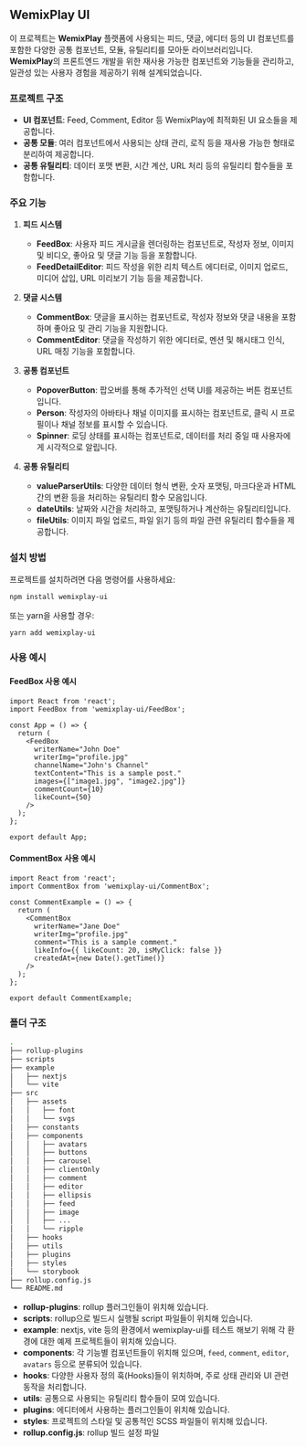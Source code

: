 ## WemixPlay UI

이 프로젝트는 **WemixPlay** 플랫폼에 사용되는 피드, 댓글, 에디터 등의 UI 컴포넌트를 포함한 다양한 공통 컴포넌트, 모듈, 유틸리티를 모아둔 라이브러리입니다. **WemixPlay**의 프론트엔드 개발을 위한 재사용 가능한 컴포넌트와 기능들을 관리하고, 일관성 있는 사용자 경험을 제공하기 위해 설계되었습니다.

### 프로젝트 구조

- **UI 컴포넌트**: Feed, Comment, Editor 등 WemixPlay에 최적화된 UI 요소들을 제공합니다.
- **공통 모듈**: 여러 컴포넌트에서 사용되는 상태 관리, 로직 등을 재사용 가능한 형태로 분리하여 제공합니다.
- **공통 유틸리티**: 데이터 포맷 변환, 시간 계산, URL 처리 등의 유틸리티 함수들을 포함합니다.

### 주요 기능

1. **피드 시스템**
   - **FeedBox**: 사용자 피드 게시글을 렌더링하는 컴포넌트로, 작성자 정보, 이미지 및 비디오, 좋아요 및 댓글 기능 등을 포함합니다.
   - **FeedDetailEditor**: 피드 작성을 위한 리치 텍스트 에디터로, 이미지 업로드, 미디어 삽입, URL 미리보기 기능 등을 제공합니다.

2. **댓글 시스템**
   - **CommentBox**: 댓글을 표시하는 컴포넌트로, 작성자 정보와 댓글 내용을 포함하며 좋아요 및 관리 기능을 지원합니다.
   - **CommentEditor**: 댓글을 작성하기 위한 에디터로, 멘션 및 해시태그 인식, URL 매칭 기능을 포함합니다.

3. **공통 컴포넌트**
   - **PopoverButton**: 팝오버를 통해 추가적인 선택 UI를 제공하는 버튼 컴포넌트입니다.
   - **Person**: 작성자의 아바타나 채널 이미지를 표시하는 컴포넌트로, 클릭 시 프로필이나 채널 정보를 표시할 수 있습니다.
   - **Spinner**: 로딩 상태를 표시하는 컴포넌트로, 데이터를 처리 중일 때 사용자에게 시각적으로 알립니다.

4. **공통 유틸리티**
   - **valueParserUtils**: 다양한 데이터 형식 변환, 숫자 포맷팅, 마크다운과 HTML 간의 변환 등을 처리하는 유틸리티 함수 모음입니다.
   - **dateUtils**: 날짜와 시간을 처리하고, 포맷팅하거나 계산하는 유틸리티입니다.
   - **fileUtils**: 이미지 파일 업로드, 파일 읽기 등의 파일 관련 유틸리티 함수들을 제공합니다.

### 설치 방법

프로젝트를 설치하려면 다음 명령어를 사용하세요:

```bash
npm install wemixplay-ui
```

또는 yarn을 사용할 경우:

```bash
yarn add wemixplay-ui
```

### 사용 예시

#### FeedBox 사용 예시

```tsx
import React from 'react';
import FeedBox from 'wemixplay-ui/FeedBox';

const App = () => {
  return (
    <FeedBox
      writerName="John Doe"
      writerImg="profile.jpg"
      channelName="John's Channel"
      textContent="This is a sample post."
      images={["image1.jpg", "image2.jpg"]}
      commentCount={10}
      likeCount={50}
    />
  );
};

export default App;
```

#### CommentBox 사용 예시

```tsx
import React from 'react';
import CommentBox from 'wemixplay-ui/CommentBox';

const CommentExample = () => {
  return (
    <CommentBox
      writerName="Jane Doe"
      writerImg="profile.jpg"
      comment="This is a sample comment."
      likeInfo={{ likeCount: 20, isMyClick: false }}
      createdAt={new Date().getTime()}
    />
  );
};

export default CommentExample;
```

### 폴더 구조

```bash
.
├── rollup-plugins
├── scripts
├── example
│   ├── nextjs
│   └── vite
├── src
│   ├── assets
│   │   ├── font
│   │   └── svgs
│   ├── constants
│   ├── components
│   │   ├── avatars
│   │   ├── buttons
│   │   ├── carousel
│   │   ├── clientOnly
│   │   ├── comment
│   │   ├── editor
│   │   ├── ellipsis
│   │   ├── feed
│   │   ├── image
│   │   ├── ...
│   │   └── ripple
│   ├── hooks
│   ├── utils
│   ├── plugins
│   ├── styles
│   └── storybook
├── rollup.config.js
└── README.md
```

- **rollup-plugins**: rollup 플러그인들이 위치해 있습니다.
- **scripts**: rollup으로 빌드시 실행될 script 파일들이 위치해 있습니다.
- **example**: nextjs, vite 등의 환경에서 wemixplay-ui를 테스트 해보기 위해 각 환경에 대한 예제 프로젝트들이 위치해 있습니다.
- **components**: 각 기능별 컴포넌트들이 위치해 있으며, `feed`, `comment`, `editor`, `avatars` 등으로 분류되어 있습니다.
- **hooks**: 다양한 사용자 정의 훅(Hooks)들이 위치하며, 주로 상태 관리와 UI 관련 동작을 처리합니다.
- **utils**: 공통으로 사용되는 유틸리티 함수들이 모여 있습니다.
- **plugins**: 에디터에서 사용하는 플러그인들이 위치해 있습니다.
- **styles**: 프로젝트의 스타일 및 공통적인 SCSS 파일들이 위치해 있습니다.
- **rollup.config.js**: rollup 빌드 설정 파일